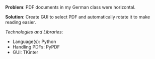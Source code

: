 **Problem**: PDF documents in my German class were horizontal.

**Solution**: Create GUI to select PDF and automatically rotate it to make reading easier.

_Technologies and Libraries_:
- Language(s): Python
- Handling PDFs: PyPDF
- GUI: TKinter

